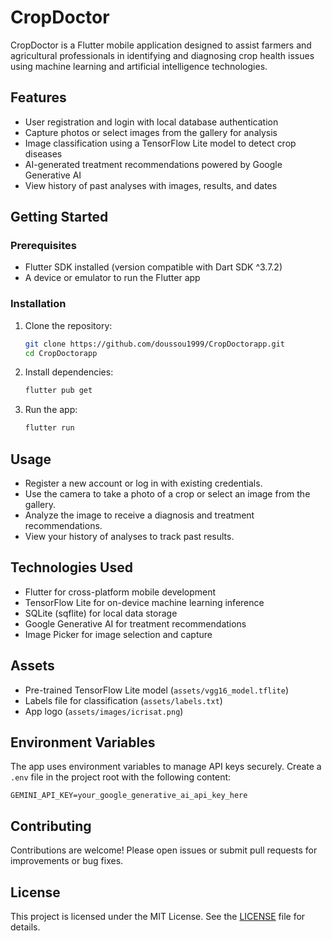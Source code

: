 # CropDoctor

CropDoctor is a Flutter mobile application designed to assist farmers and agricultural professionals in identifying and diagnosing crop health issues using machine learning and artificial intelligence technologies.

## Features

- User registration and login with local database authentication
- Capture photos or select images from the gallery for analysis
- Image classification using a TensorFlow Lite model to detect crop diseases
- AI-generated treatment recommendations powered by Google Generative AI
- View history of past analyses with images, results, and dates

## Getting Started

### Prerequisites

- Flutter SDK installed (version compatible with Dart SDK ^3.7.2)
- A device or emulator to run the Flutter app

### Installation

1. Clone the repository:

   ```bash
   git clone https://github.com/doussou1999/CropDoctorapp.git
   cd CropDoctorapp
   ```

2. Install dependencies:

   ```bash
   flutter pub get
   ```

3. Run the app:

   ```bash
   flutter run
   ```

## Usage

- Register a new account or log in with existing credentials.
- Use the camera to take a photo of a crop or select an image from the gallery.
- Analyze the image to receive a diagnosis and treatment recommendations.
- View your history of analyses to track past results.

## Technologies Used

- Flutter for cross-platform mobile development
- TensorFlow Lite for on-device machine learning inference
- SQLite (sqflite) for local data storage
- Google Generative AI for treatment recommendations
- Image Picker for image selection and capture

## Assets

- Pre-trained TensorFlow Lite model (`assets/vgg16_model.tflite`)
- Labels file for classification (`assets/labels.txt`)
- App logo (`assets/images/icrisat.png`)

## Environment Variables

The app uses environment variables to manage API keys securely. Create a `.env` file in the project root with the following content:

```
GEMINI_API_KEY=your_google_generative_ai_api_key_here
```

## Contributing

Contributions are welcome! Please open issues or submit pull requests for improvements or bug fixes.

## License

This project is licensed under the MIT License. See the [LICENSE](LICENSE) file for details.
